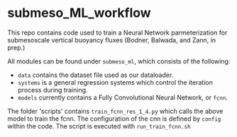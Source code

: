 # submeso_ML_workflow
This repo contains code used to train a Neural Network parmeterization for submesoscale vertical buoyancy fluxes (Bodner, Balwada, and Zann, in prep.)

All modules can be found under `submeso_ml`, which consists of the following:
* `data` contains the dataset file used as our dataloader.
* `systems` is a general regression systems which control the iteration process during training.
* `models` currently contains a Fully Convolutional Neural Network, or `fcnn`.

The folder 'scripts' contains `train_fcnn_res_1_4.py` which calls the above model to train the fcnn. The configuration of the cnn is defined by `config` within the code. The script is executed with `run_train_fcnn.sh`
